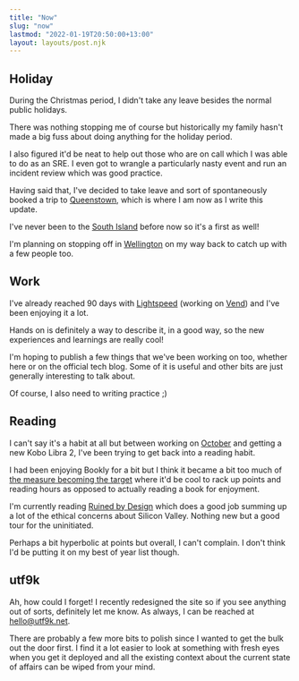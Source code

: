 ```yaml
---
title: "Now"
slug: "now"
lastmod: "2022-01-19T20:50:00+13:00"
layout: layouts/post.njk
---
```


## Holiday

During the Christmas period, I didn't take any leave besides the normal public holidays.

There was nothing stopping me of course but historically my family hasn't made a big fuss about doing anything for the holiday period.

I also figured it'd be neat to help out those who are on call which I was able to do as an SRE. I even got to wrangle a particularly nasty event and run an incident review which was good practice.

Having said that, I've decided to take leave and sort of spontaneously booked a trip to [Queenstown](https://en.wikipedia.org/wiki/Queenstown,_New_Zealand), which is where I am now as I write this update.

I've never been to the [South Island](https://en.wikipedia.org/wiki/South_Island) before now so it's a first as well!

I'm planning on stopping off in [Wellington](https://en.wikipedia.org/wiki/Wellington) on my way back to catch up with a few people too.

## Work

I've already reached 90 days with [Lightspeed](https://www.lightspeedhq.com) (working on [Vend](https://www.vendhq.com/nz/)) and I've been enjoying it a lot.

Hands on is definitely a way to describe it, in a good way, so the new experiences and learnings are really cool!

I'm hoping to publish a few things that we've been working on too, whether here or on the official tech blog. Some of it is useful and other bits are just generally interesting to talk about.

Of course, I also need to writing practice ;)

## Reading

I can't say it's a habit at all but between working on [October](https://github.com/marcus-crane/october) and getting a new Kobo Libra 2, I've been trying to get back into a reading habit.

I had been enjoying Bookly for a bit but I think it became a bit too much of [the measure becoming the target](https://en.wikipedia.org/wiki/Goodhart%27s_law) where it'd be cool to rack up points and reading hours as opposed to actually reading a book for enjoyment.

I'm currently reading [Ruined by Design](https://www.ruinedby.design) which does a good job summing up a lot of the ethical concerns about Silicon Valley. Nothing new but a good tour for the uninitiated.

Perhaps a bit hyperbolic at points but overall, I can't complain. I don't think I'd be putting it on my best of year list though.

## utf9k

Ah, how could I forget! I recently redesigned the site so if you see anything out of sorts, definitely let me know. As always, I can be reached at [hello@utf9k.net](mailto:hello@utf9k.net).

There are probably a few more bits to polish since I wanted to get the bulk out the door first. I find it a lot easier to look at something with fresh eyes when you get it deployed and all the existing context about the current state of affairs can be wiped from your mind.